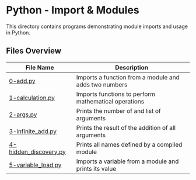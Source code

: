 # Python - Import & Modules

This directory contains programs demonstrating module imports and usage in Python.

## Files Overview

| File Name | Description |
|-----------|-------------|
| [0-add.py](0-add.py) | Imports a function from a module and adds two numbers |
| [1-calculation.py](1-calculation.py) | Imports functions to perform mathematical operations |
| [2-args.py](2-args.py) | Prints the number of and list of arguments |
| [3-infinite_add.py](3-infinite_add.py) | Prints the result of the addition of all arguments |
| [4-hidden_discovery.py](4-hidden_discovery.py) | Prints all names defined by a compiled module |
| [5-variable_load.py](5-variable_load.py) | Imports a variable from a module and prints its value |
